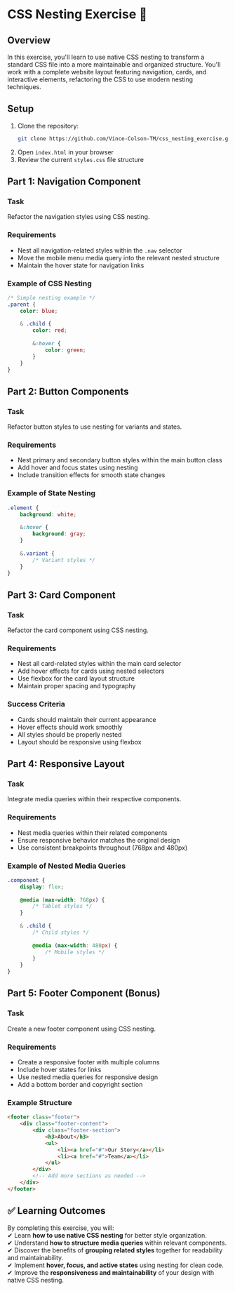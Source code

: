 # CSS Nesting Exercise 🌱

## Overview
In this exercise, you'll learn to use native CSS nesting to transform a standard CSS file into a more maintainable and organized structure. You'll work with a complete website layout featuring navigation, cards, and interactive elements, refactoring the CSS to use modern nesting techniques.

## Setup
1. Clone the repository:
   ```sh
   git clone https://github.com/Vince-Colson-TM/css_nesting_exercise.git
   ```
2. Open `index.html` in your browser
3. Review the current `styles.css` file structure

## Part 1: Navigation Component
### Task
Refactor the navigation styles using CSS nesting.

### Requirements
- Nest all navigation-related styles within the `.nav` selector
- Move the mobile menu media query into the relevant nested structure
- Maintain the hover state for navigation links

### Example of CSS Nesting
```css
/* Simple nesting example */
.parent {
    color: blue;
    
    & .child {
        color: red;
        
        &:hover {
            color: green;
        }
    }
}
```

## Part 2: Button Components
### Task
Refactor button styles to use nesting for variants and states.

### Requirements
- Nest primary and secondary button styles within the main button class
- Add hover and focus states using nesting
- Include transition effects for smooth state changes

### Example of State Nesting
```css
.element {
    background: white;
    
    &:hover {
        background: gray;
    }
    
    &.variant {
        /* Variant styles */
    }
}
```

## Part 3: Card Component
### Task
Refactor the card component using CSS nesting.

### Requirements
- Nest all card-related styles within the main card selector
- Add hover effects for cards using nested selectors
- Use flexbox for the card layout structure
- Maintain proper spacing and typography

### Success Criteria
- Cards should maintain their current appearance
- Hover effects should work smoothly
- All styles should be properly nested
- Layout should be responsive using flexbox

## Part 4: Responsive Layout
### Task
Integrate media queries within their respective components.

### Requirements
- Nest media queries within their related components
- Ensure responsive behavior matches the original design
- Use consistent breakpoints throughout (768px and 480px)

### Example of Nested Media Queries
```css
.component {
    display: flex;
    
    @media (max-width: 768px) {
        /* Tablet styles */
    }
    
    & .child {
        /* Child styles */
        
        @media (max-width: 480px) {
            /* Mobile styles */
        }
    }
}
```

## Part 5: Footer Component (Bonus)
### Task
Create a new footer component using CSS nesting.

### Requirements
- Create a responsive footer with multiple columns
- Include hover states for links
- Use nested media queries for responsive design
- Add a bottom border and copyright section

### Example Structure
```html
<footer class="footer">
    <div class="footer-content">
        <div class="footer-section">
            <h3>About</h3>
            <ul>
                <li><a href="#">Our Story</a></li>
                <li><a href="#">Team</a></li>
            </ul>
        </div>
        <!-- Add more sections as needed -->
    </div>
</footer>
```

## ✅ Learning Outcomes
By completing this exercise, you will:  
✔ Learn **how to use native CSS nesting** for better style organization.  
✔ Understand **how to structure media queries** within relevant components.  
✔ Discover the benefits of **grouping related styles** together for readability and maintainability.  
✔ Implement **hover, focus, and active states** using nesting for clean code.  
✔ Improve the **responsiveness and maintainability** of your design with native CSS nesting. 
